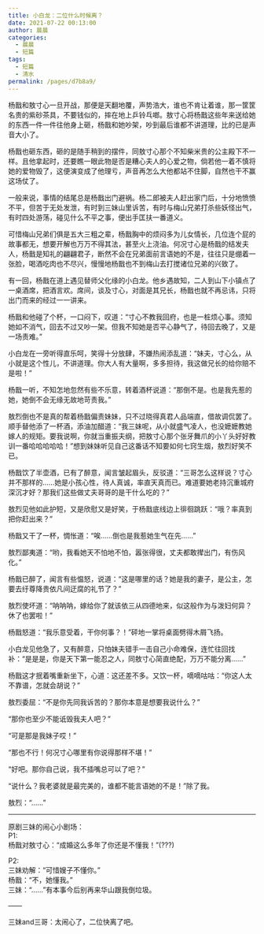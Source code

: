 ```yaml
---
title: 小白龙：二位什么时候离？
date: 2021-07-22 00:13:00
author: 晨晨
categories: 
  - 晨晨
  - 短篇
tags: 
  - 短篇
  - 清水
permalink: /pages/d7b8a9/
---
```


杨戬和敖寸心一旦开战，那便是天翻地覆，声势浩大，谁也不肯让着谁，那一筐筐名贵的紫砂茶具，不要钱似的，摔在地上乒铃乓啷。敖寸心将杨戬这些年来送给她的东西一件一件往他身上砸，杨戬和她吵架，吵到最后谁都不讲道理，比的已是声音大小了。

杨戬也砸东西，砸的是随手稍到的摆件，同敖寸心那个不知柴米贵的公主殿下不一样。且他拿起时，还要瞧一眼此物是否是糟心夫人的心爱之物，倘若他一着不慎将她的爱物毁了，这便演变成了他理亏，声音再怎么大他都站不住脚，自然也干不赢这场仗了。

<!-- more -->

一般来说，事情的结尾总是杨戬出门避祸。杨二郎被夫人赶出家门后，十分地愤愤不平，但苦于无处发泄，有时到三妹山里诉苦，有时与梅山兄弟打杀些妖怪出气，有时四处游荡，碰见什么不平之事，便出手匡扶一番道义。

可惜梅山兄弟们俱是五大三粗之辈，杨戬胸中的烦闷多为儿女情长，几位连个屁的故事都无，想要开解也万万不得其法，甚至火上浇油。何况寸心是杨戬的结发夫人，杨戬是知礼的翩翩君子，断然不会在兄弟面前言语她的不是，往往只是绷着一张脸，喝酒吃肉也不尽兴，慢慢地杨戬也不到梅山去打搅诸位兄弟的兴致了。

有一回，杨戬在道上遇见替师父化缘的小白龙。他乡遇故知，二人到山下小镇点了一桌酒席，把酒言欢。席间，谈及寸心，对面是其兄长，杨戬也就不再忌讳，只将出门而来的经过一一讲来。

杨戬和他碰了个杯，一口闷下，叹道：“寸心不教我回府，也是一桩烦心事。须知她如不消气，回去不过又吵一架。但我不知她是否平心静气了，待回去晚了，又是一场责难。”

小白龙在一旁听得直乐呵，笑得十分放肆，不嫌热闹添乱道：“妹夫，寸心么，从小就是这个性儿，不讲道理。你大人有大量啊，多多担待，我这做兄长的给你赔不是啦！”

杨戬一听，不知怎地忽然有些不乐意，转着酒杯说道：“那倒不是。也是我先惹的她，她倒不会无缘无故地苛责我。”

敖烈倒也不是真的帮着杨戬偏责妹妹，只不过晓得真君人品端直，借故调侃罢了。顺手替他添了一杯酒，添油加醋道：“我三妹呢，从小就盛气凌人，也没嬷嬷教她嫁人的规矩。要我说啊，你就当重振夫纲，把敖寸心那个张牙舞爪的小丫头好好教训一番哈哈哈哈哈！”想到妹妹听见自己这番话不知要如何七窍生烟，敖烈好笑不已。

杨戬饮了半壶酒，已有了醉意，闻言皱起眉头，反驳道：“三哥怎么这样说？寸心并不那样的……她是小孩心性，待人真诚，率直天真而已。难道要她老持沉重城府深沉才好？那我们这些做丈夫哥哥的是干什么吃的？”

敖烈见他如此护短，又是欣慰又是好笑，于杨戬底线边上徘徊跳跃：“哦？率真到把你赶出来？”

杨戬又干了一杯，惆怅道：“唉……倒也是我惹她生气在先……”

敖烈鄙夷道：“哟，我看她天不怕地不怕，嚣张得很，丈夫都敢撵出门，有伤风化。”

杨戬已醉了，闻言有些愠怒，说道：“这是哪里的话？她是我的妻子，是公主，怎要去纡尊降贵依凡间迂腐的礼节了？”

敖烈使坏道：“呐呐呐，嫁给你了就该依三从四德地来，似这般作为与泼妇何异？休了也罢啦！”

杨戬怒道：“我乐意受着，干你何事？！”砰地一掌将桌面劈得木屑飞扬。

小白龙见他急了，又有醉意，只怕妹夫错手一击自己小命难保，连忙往回找补：“是是是，你是天下第一能忍之人，同敖寸心简直绝配，万万不能分离……”

杨戬这才抿着嘴重新坐下，心道：这还差不多。又饮一杯，嘀嘀咕咕：“你这人太不靠谱，怎就会胡说？”

敖烈委屈：“不是你先同我诉苦的？那你本意是想要我说什么？”

“那你也至少不能诋毁我夫人吧？”

“可是那是我妹子哎！”

“那也不行！何况寸心哪里有你说得那样不堪！”

“好吧。那你自己说，我不插嘴总可以了吧？”

“说什么？我老婆就是最完美的，谁都不能言语她的不是！”除了我。

敖烈：“……”

---

原剧三妹的闹心小剧场：  
P1:  
杨戬对敖寸心：“成婚这么多年了你还是不懂我！”(???)

P2:  
三妹劝解：“可惜嫂子不懂你。”  
杨戬：“不，她懂我。”  
三妹：“……”有本事今后别再来华山跟我倒垃圾。

——

三妹and三哥：太闹心了，二位快离了吧。
